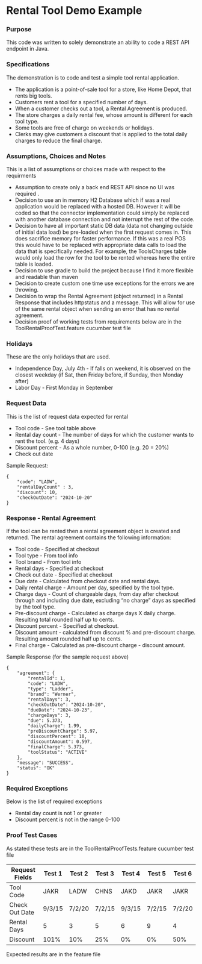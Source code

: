 # Rental Tool Demo Example

### Purpose
This code was written to solely demonstrate an ability to code a REST API endpoint in Java.

### Specifications
The demonstration is to code and test a simple tool rental application.
* The application is a point-of-sale tool for a store, like Home Depot, that rents big tools.
* Customers rent a tool for a specified number of days.
* When a customer checks out a tool, a Rental Agreement is produced.
* The store charges a daily rental fee, whose amount is different for each tool type.
* Some tools are free of charge on weekends or holidays.
* Clerks may give customers a discount that is applied to the total daily charges to reduce the final
charge.

### Assumptions, Choices and Notes
This is a list of assumptions or choices made with respect to the requirments
* Assumption to create only a back end REST API since no UI was required .
* Decision to use an in memory H2 Database which if was a real application would be replaced with a hosted DB.  However it will be coded so that the connector implementation could simply be replaced with another database connection and not interrupt the rest of the code.
* Decision to have all important static DB data (data not changing outside of initial data load) be pre-loaded when the first request comes in.  This does sacrifice memory for faster performance.  If this was a real POS this would have to be replaced with appropriate data calls to load the data that is specifically needed.  For example, the ToolsCharges table would only load the row for the tool to be rented whereas here the entire table is loaded. 
* Decision to use gradle to build the project because I find it more flexible and readable than maven
* Decision to create custom one time use exceptions for the errors we are throwing.
* Decision to wrap the Rental Agreement (object returned) in a Rental Response that includes httpstatus and a message.  This will allow for use of the same rental object when sending an error that has no rental agreement.
* Decision proof of working tests from requirements below are in the ToolRentalProofTest.feature cucumber test file

### Holidays
These are the only holidays that are used.
* Independence Day, July 4th - If falls on weekend, it is observed on the closest weekday (if Sat, then Friday before, if Sunday, then Monday after)
* Labor Day - First Monday in September

### Request Data
This is the list of request data expected for rental
* Tool code - See tool table above
* Rental day count - The number of days for which the customer wants to rent the tool. (e.g. 4
days)
* Discount percent - As a whole number, 0-100 (e.g. 20 = 20%)
* Check out date

Sample Request:
```declarative
{
    "code": "LADW",
    "rentalDayCount" : 3,
    "discount": 10,
    "checkOutDate": "2024-10-20"
}
```

### Response - Rental Agreement
If the tool can be rented then a rental agreement object is created and returned.  The rental agreement contains the following information:
* Tool code - Specified at checkout
* Tool type - From tool info
* Tool brand - From tool info
* Rental days - Specified at checkout
* Check out date - Specified at checkout
* Due date - Calculated from checkout date and rental days.
* Daily rental charge - Amount per day, specified by the tool type.
* Charge days - Count of chargeable days, from day after checkout through and including due
date, excluding “no charge” days as specified by the tool type.
* Pre-discount charge - Calculated as charge days X daily charge. Resulting total rounded half up
to cents.
* Discount percent - Specified at checkout.
* Discount amount - calculated from discount % and pre-discount charge. Resulting amount
rounded half up to cents.
* Final charge - Calculated as pre-discount charge - discount amount.

Sample Response (for the sample request above)
```declarative
{
    "agreement": {
        "rentalId": 1,
        "code": "LADW",
        "type": "Ladder",
        "brand": "Werner",
        "rentalDays": 3,
        "checkOutDate": "2024-10-20",
        "dueDate": "2024-10-23",
        "chargeDays": 3,
        "due": 5.373,
        "dailyCharge": 1.99,
        "preDiscountCharge": 5.97,
        "discountPercent": 10,
        "discountAmount": 0.597,
        "finalCharge": 5.373,
        "toolStatus": "ACTIVE"
    },
    "message": "SUCCESS",
    "status": "OK"
}
```

### Required Exceptions
Below is the list of required exceptions
* Rental day count is not 1 or greater
* Discount percent is not in the range 0-100

### Proof Test Cases
As stated these tests are in the ToolRentalProofTests.feature cucumber test file

| Request Fields | Test 1 | Test 2 | Test 3 | Test 4 | Test 5 | Test 6 |
| ---------------| ------ | ------ | ------ | ------ | ------ | ------ |
| Tool Code | JAKR | LADW | CHNS | JAKD | JAKR | JAKR |
| Check Out Date | 9/3/15 | 7/2/20| 7/2/15 | 9/3/15 | 7/2/15 | 7/2/20 |
| Rental Days | 5 | 3 | 5 | 6| 9 | 4 |
| Discount | 101% | 10% | 25% | 0% | 0% | 50% |

Expected results are in the feature file
